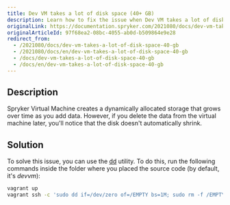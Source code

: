 ```yaml
---
title: Dev VM takes a lot of disk space (40+ GB)
description: Learn how to fix the issue when Dev VM takes a lot of disk space (40+ GB)
originalLink: https://documentation.spryker.com/2021080/docs/dev-vm-takes-a-lot-of-disk-space-40-gb
originalArticleId: 97f68ea2-08bc-4055-ab0d-b509864e9e28
redirect_from:
  - /2021080/docs/dev-vm-takes-a-lot-of-disk-space-40-gb
  - /2021080/docs/en/dev-vm-takes-a-lot-of-disk-space-40-gb
  - /docs/dev-vm-takes-a-lot-of-disk-space-40-gb
  - /docs/en/dev-vm-takes-a-lot-of-disk-space-40-gb
---
```


## Description

Spryker Virtual Machine creates a dynamically allocated storage that grows over time as you add data. However, if you delete the data from the virtual machine later, you'll notice that the disk doesn't automatically shrink.

## Solution
To solve this issue, you can use the [dd](https://en.wikipedia.org/wiki/Dd_(Unix)) utility. To do this, run the following commands inside the folder where you placed the source code (by default, it's *devvm*):

```bash
vagrant up
vagrant ssh -c 'sudo dd if=/dev/zero of=/EMPTY bs=1M; sudo rm -f /EMPTY; sudo sync'
```

